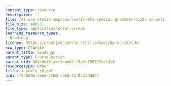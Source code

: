 ```yaml
---
content_type: resource
description: ''
file: /ol-ocw-studio-app/courses/17-951-special-graduate-topic-in-political-science-political-behavior-fall-2005/174d020a2bad77b0c96d33f8a23ddd03_4_party_ID.pdf
file_size: 43603
file_type: application/octet-stream
learning_resource_types:
- Readings
license: https://creativecommons.org/licenses/by-nc-sa/4.0/
ocw_type: OCWFile
parent_title: Readings
parent_type: CourseSection
parent_uid: 40149e46-aec9-beb2-f5a6-7567352a5d14
resourcetype: Other
title: 4_party_id.pdf
uid: 174d020a-2bad-77b0-c96d-33f8a23ddd03
---
```

